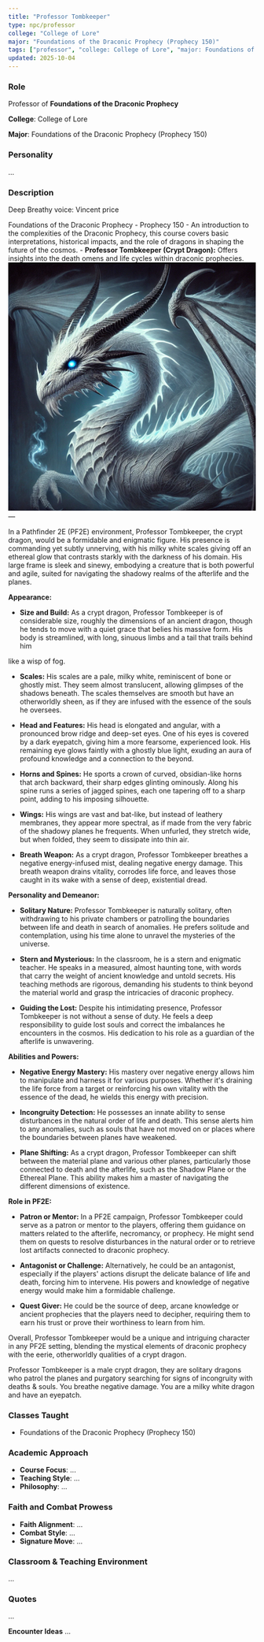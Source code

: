 ```yaml
---
title: "Professor Tombkeeper"
type: npc/professor
college: "College of Lore"
major: "Foundations of the Draconic Prophecy (Prophecy 150)"
tags: ["professor", "college: College of Lore", "major: Foundations of the Draconic Prophecy (Prophecy 150)"]
updated: 2025-10-04
---
```


### Role

Professor of **Foundations of the Draconic Prophecy**

**College**: College of Lore

**Major**: Foundations of the Draconic Prophecy (Prophecy 150)


### Personality
...

### Description
Deep Breathy voice: Vincent price

Foundations of the Draconic Prophecy - Prophecy 150
    - An introduction to the complexities of the Draconic Prophecy, this course covers basic interpretations, historical impacts, and the role of dragons in shaping the future of the cosmos.
    - **Professor Tombkeeper (Crypt Dragon):** Offers insights into the death omens and life cycles within draconic prophecies.
![D60D4A50-2CAD-4467-B57A-A59AB1DF0987](assets/images/D60D4A50-2CAD-4467-B57A-A59AB1DF0987.webp)
—

In a Pathfinder 2E (PF2E) environment, Professor Tombkeeper, the crypt dragon, would be a formidable and enigmatic figure. His presence is commanding yet subtly unnerving, with his milky white scales giving off an ethereal glow that contrasts starkly with the darkness of his domain. His large frame is sleek and sinewy, embodying a creature that is both powerful and agile, suited for navigating the shadowy realms of the afterlife and the planes.

**Appearance:**

- **Size and Build:** As a crypt dragon, Professor Tombkeeper is of considerable size, roughly the dimensions of an ancient dragon, though he tends to move with a quiet grace that belies his massive form. His body is streamlined, with long, sinuous limbs and a tail that trails behind him

like a wisp of fog.

- **Scales:** His scales are a pale, milky white, reminiscent of bone or ghostly mist. They seem almost translucent, allowing glimpses of the shadows beneath. The scales themselves are smooth but have an otherworldly sheen, as if they are infused with the essence of the souls he oversees.

- **Head and Features:** His head is elongated and angular, with a pronounced brow ridge and deep-set eyes. One of his eyes is covered by a dark eyepatch, giving him a more fearsome, experienced look. His remaining eye glows faintly with a ghostly blue light, exuding an aura of profound knowledge and a connection to the beyond.

- **Horns and Spines:** He sports a crown of curved, obsidian-like horns that arch backward, their sharp edges glinting ominously. Along his spine runs a series of jagged spines, each one tapering off to a sharp point, adding to his imposing silhouette.

- **Wings:** His wings are vast and bat-like, but instead of leathery membranes, they appear more spectral, as if made from the very fabric of the shadowy planes he frequents. When unfurled, they stretch wide, but when folded, they seem to dissipate into thin air.

- **Breath Weapon:** As a crypt dragon, Professor Tombkeeper breathes a negative energy-infused mist, dealing negative energy damage. This breath weapon drains vitality, corrodes life force, and leaves those caught in its wake with a sense of deep, existential dread.

**Personality and Demeanor:**

- **Solitary Nature:** Professor Tombkeeper is naturally solitary, often withdrawing to his private chambers or patrolling the boundaries between life and death in search of anomalies. He prefers solitude and contemplation, using his time alone to unravel the mysteries of the universe.

- **Stern and Mysterious:** In the classroom, he is a stern and enigmatic teacher. He speaks in a measured, almost haunting tone, with words that carry the weight of ancient knowledge and untold secrets. His teaching methods are rigorous, demanding his students to think beyond the material world and grasp the intricacies of draconic prophecy.

- **Guiding the Lost:** Despite his intimidating presence, Professor Tombkeeper is not without a sense of duty. He feels a deep responsibility to guide lost souls and correct the imbalances he encounters in the cosmos. His dedication to his role as a guardian of the afterlife is unwavering.

**Abilities and Powers:**

- **Negative Energy Mastery:** His mastery over negative energy allows him to manipulate and harness it for various purposes. Whether it's draining the life force from a target or reinforcing his own vitality with the essence of the dead, he wields this energy with precision.

- **Incongruity Detection:** He possesses an innate ability to sense disturbances in the natural order of life and death. This sense alerts him to any anomalies, such as souls that have not moved on or places where the boundaries between planes have weakened.

- **Plane Shifting:** As a crypt dragon, Professor Tombkeeper can shift between the material plane and various other planes, particularly those connected to death and the afterlife, such as the Shadow Plane or the Ethereal Plane. This ability makes him a master of navigating the different dimensions of existence.

**Role in PF2E:**

- **Patron or Mentor:** In a PF2E campaign, Professor Tombkeeper could serve as a patron or mentor to the players, offering them guidance on matters related to the afterlife, necromancy, or prophecy. He might send them on quests to resolve disturbances in the natural order or to retrieve lost artifacts connected to draconic prophecy.

- **Antagonist or Challenge:** Alternatively, he could be an antagonist, especially if the players' actions disrupt the delicate balance of life and death, forcing him to intervene. His powers and knowledge of negative energy would make him a formidable challenge.

- **Quest Giver:** He could be the source of deep, arcane knowledge or ancient prophecies that the players need to decipher, requiring them to earn his trust or prove their worthiness to learn from him.

Overall, Professor Tombkeeper would be a unique and intriguing character in any PF2E setting, blending the mystical elements of draconic prophecy with the eerie, otherworldly qualities of a crypt dragon.

Professor Tombkeeper is a male crypt dragon, they are solitary dragons who patrol the planes and purgatory searching for signs of incongruity with deaths & souls. You breathe negative damage. You are a milky white dragon and have an eyepatch.

### Classes Taught
- Foundations of the Draconic Prophecy (Prophecy 150)

### Academic Approach
- **Course Focus**: ...
- **Teaching Style**: ...
- **Philosophy**: ...

### Faith and Combat Prowess
- **Faith Alignment**: ...
- **Combat Style**: ...
- **Signature Move**: ...

### Classroom & Teaching Environment
...

### Quotes
...

**Encounter Ideas**
...
